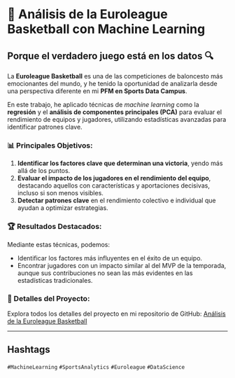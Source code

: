 # 🏀 Análisis de la Euroleague Basketball con Machine Learning

## Porque el verdadero juego está en los datos 🔍

La **Euroleague Basketball** es una de las competiciones de baloncesto más emocionantes del mundo, y he tenido la oportunidad de analizarla desde una perspectiva diferente en mi **PFM en Sports Data Campus**.

En este trabajo, he aplicado técnicas de *machine learning* como la **regresión** y el **análisis de componentes principales (PCA)** para evaluar el rendimiento de equipos y jugadores, utilizando estadísticas avanzadas para identificar patrones clave.

### 📊 Principales Objetivos:
1. **Identificar los factores clave que determinan una victoria**, yendo más allá de los puntos.
2. **Evaluar el impacto de los jugadores en el rendimiento del equipo**, destacando aquellos con características y aportaciones decisivas, incluso si son menos visibles.
3. **Detectar patrones clave** en el rendimiento colectivo e individual que ayudan a optimizar estrategias.

### 🏆 Resultados Destacados:
Mediante estas técnicas, podemos:
- Identificar los factores más influyentes en el éxito de un equipo.
- Encontrar jugadores con un impacto similar al del MVP de la temporada, aunque sus contribuciones no sean las más evidentes en las estadísticas tradicionales.

### 🔗 Detalles del Proyecto:
Explora todos los detalles del proyecto en mi repositorio de GitHub: [Análisis de la Euroleague Basketball](https://lnkd.in/duy6DZ5R)

---

## Hashtags
`#MachineLearning` `#SportsAnalytics` `#Euroleague` `#DataScience`
